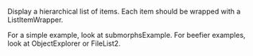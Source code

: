 Display a hierarchical list of items.  Each item should be wrapped with a ListItemWrapper.

For a simple example, look at submorphsExample.  For beefier examples, look at ObjectExplorer or FileList2.